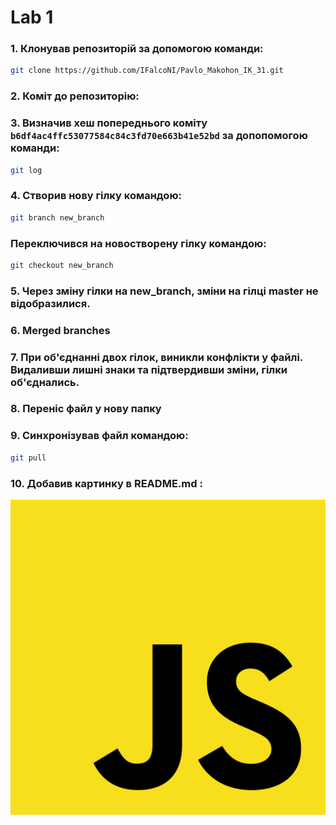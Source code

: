 # Lab 1
### 1. Клонував репозиторій за допомогою команди:
```sh
git clone https://github.com/IFalcoNI/Pavlo_Makohon_IK_31.git
```
### 2. Коміт до репозиторію:

### 3. Визначив хеш попереднього коміту `b6df4ac4ffc53077584c84c3fd70e663b41e52bd` за допопомогою команди:
```sh
git log
``` 

### 4. Створив нову гілку командою:
```sh
git branch new_branch
```

### Переключився на новостворену гілку командою:
```sh
git checkout new_branch
``` 

### 5. Через зміну гілки на new_branch, зміни на гілці master не відобразилися.

### 6. Merged branches

### 7. При об'єднанні двох гілок, виникли конфлікти у файлі. Видаливши лишні знаки та підтвердивши зміни, гілки об'єднались.

### 8.  Переніс файл у нову папку

### 9. Синхронізував файл командою:
```sh
git pull
```
### 10. Добавив картинку в README.md :
![alt text](https://github.com/IFalcoNI/Pavlo_Makohon_IK_31/blob/master/LAB_1/JS.png "Added image") 
